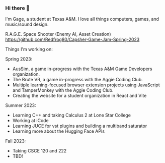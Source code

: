 ### Hi there 👋
I'm Gage, a student at Texas A&M. I love all things computers, games, and music/sound design.

R.A.G.E. Space Shooter (Enemy AI, Asset Creation)
https://github.com/Redfrog80/Capsher-Game-Jam-Spring-2023









Things I'm working on:

Spring 2023:
* AusSim, a game in-progress with the Texas A&M Game Developers organization.
* The Brute VR, a game in-progress with the Aggie Coding Club.
* Multiple learning-focused browser extension projects using JavaScript and TamperMonkey with the Aggie Coding Club.
* Creating the website for a student organization in React and Vite

Summer 2023:
* Learning C++ and taking Calculus 2 at Lone Star College
* Working at iCode
* Learning JUCE for vst plugins and building a multiband saturator
* Learning more about the Hugging Face APIs

Fall 2023:
* Taking CSCE 120 and 222
* TBD!

<!--
**GageHoweTamu/GageHoweTamu** is a ✨ _special_ ✨ repository because its `README.md` (this file) appears on your GitHub profile.

Here are some ideas to get you started:

- 🔭 I’m currently working on ...
- 🌱 I’m currently learning ...
- 👯 I’m looking to collaborate on ...
- 🤔 I’m looking for help with ...
- 💬 Ask me about ...
- 📫 How to reach me: ...
- 😄 Pronouns: ...
- ⚡ Fun fact: ...
-->
